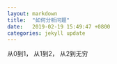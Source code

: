 ```yaml
---
layout: markdown
title:  "如何分析问题"
date:   2019-02-19 15:49:47 +0800
categories: jekyll update
---
```


从0到1， 从1到2， 从2到无穷
